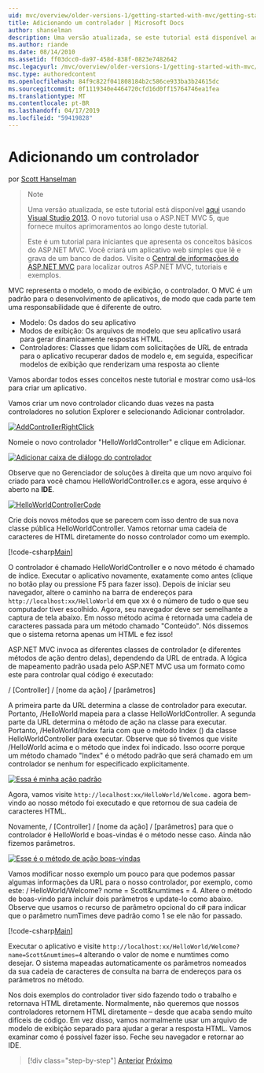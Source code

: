 ```yaml
---
uid: mvc/overview/older-versions-1/getting-started-with-mvc/getting-started-with-mvc-part2
title: Adicionando um controlador | Microsoft Docs
author: shanselman
description: Uma versão atualizada, se este tutorial está disponível aqui usando o Visual Studio 2013. O novo tutorial usa o ASP.NET MVC 5, que fornece muitos aprimoramentos em t...
ms.author: riande
ms.date: 08/14/2010
ms.assetid: ff03dcc0-da97-458d-838f-0823e7482642
msc.legacyurl: /mvc/overview/older-versions-1/getting-started-with-mvc/getting-started-with-mvc-part2
msc.type: authoredcontent
ms.openlocfilehash: 84f9c822f041808184b2c586ce933ba3b24615dc
ms.sourcegitcommit: 0f1119340e4464720cfd16d0ff15764746ea1fea
ms.translationtype: MT
ms.contentlocale: pt-BR
ms.lasthandoff: 04/17/2019
ms.locfileid: "59419828"
---
```

# <a name="adding-a-controller"></a>Adicionando um controlador

por [Scott Hanselman](https://github.com/shanselman)

> > [!NOTE]
> > Uma versão atualizada, se este tutorial está disponível [aqui](../../getting-started/introduction/getting-started.md) usando [Visual Studio 2013](https://my.visualstudio.com/Downloads?q=visual%20studio%202013). O novo tutorial usa o ASP.NET MVC 5, que fornece muitos aprimoramentos ao longo deste tutorial.
>
>
> Este é um tutorial para iniciantes que apresenta os conceitos básicos do ASP.NET MVC. Você criará um aplicativo web simples que lê e grava de um banco de dados. Visite o [Central de informações do ASP.NET MVC](../../../index.md) para localizar outros ASP.NET MVC, tutoriais e exemplos.


MVC representa o modelo, o modo de exibição, o controlador. O MVC é um padrão para o desenvolvimento de aplicativos, de modo que cada parte tem uma responsabilidade que é diferente de outro.

- Modelo: Os dados do seu aplicativo
- Modos de exibição: Os arquivos de modelo que seu aplicativo usará para gerar dinamicamente respostas HTML.
- Controladores: Classes que lidam com solicitações de URL de entrada para o aplicativo recuperar dados de modelo e, em seguida, especificar modelos de exibição que renderizam uma resposta ao cliente

Vamos abordar todos esses conceitos neste tutorial e mostrar como usá-los para criar um aplicativo.

Vamos criar um novo controlador clicando duas vezes na pasta controladores no solution Explorer e selecionando Adicionar controlador.

[![AddControllerRightClick](getting-started-with-mvc-part2/_static/image2.png)](getting-started-with-mvc-part2/_static/image1.png)

Nomeie o novo controlador "HelloWorldController" e clique em Adicionar.

[![Adicionar caixa de diálogo do controlador](getting-started-with-mvc-part2/_static/image4.png)](getting-started-with-mvc-part2/_static/image3.png)

Observe que no Gerenciador de soluções à direita que um novo arquivo foi criado para você chamou HelloWorldController.cs e agora, esse arquivo é aberto na **IDE**.

[![HelloWorldControllerCode](getting-started-with-mvc-part2/_static/image6.png)](getting-started-with-mvc-part2/_static/image5.png)

Crie dois novos métodos que se parecem com isso dentro de sua nova classe pública HelloWorldController. Vamos retornar uma cadeia de caracteres de HTML diretamente do nosso controlador como um exemplo.

[!code-csharp[Main](getting-started-with-mvc-part2/samples/sample1.cs)]

O controlador é chamado HelloWorldController e o novo método é chamado de índice. Executar o aplicativo novamente, exatamente como antes (clique no botão play ou pressione F5 para fazer isso). Depois de iniciar seu navegador, altere o caminho na barra de endereços para `http://localhost:xx/HelloWorld` em que xx é o número de tudo o que seu computador tiver escolhido. Agora, seu navegador deve ser semelhante a captura de tela abaixo. Em nosso método acima é retornada uma cadeia de caracteres passada para um método chamado "Conteúdo". Nós dissemos que o sistema retorna apenas um HTML e fez isso!

ASP.NET MVC invoca as diferentes classes de controlador (e diferentes métodos de ação dentro delas), dependendo da URL de entrada. A lógica de mapeamento padrão usada pelo ASP.NET MVC usa um formato como este para controlar qual código é executado:

/ [Controller] / [nome da ação] / [parâmetros]

A primeira parte da URL determina a classe de controlador para executar. Portanto, /HelloWorld mapeia para a classe HelloWorldController. A segunda parte da URL determina o método de ação na classe para executar. Portanto, /HelloWorld/Index faria com que o método Index () da classe HelloWorldController para executar. Observe que só tivemos que visite /HelloWorld acima e o método que index foi indicado. Isso ocorre porque um método chamado "Index" é o método padrão que será chamado em um controlador se nenhum for especificado explicitamente.

[![Essa é minha ação padrão](getting-started-with-mvc-part2/_static/image8.png)](getting-started-with-mvc-part2/_static/image7.png)

Agora, vamos visite `http://localhost:xx/HelloWorld/Welcome.` agora bem-vindo ao nosso método foi executado e que retornou de sua cadeia de caracteres HTML.

Novamente, / [Controller] / [nome da ação] / [parâmetros] para que o controlador é HelloWorld e boas-vindas é o método nesse caso. Ainda não fizemos parâmetros.

[![Esse é o método de ação boas-vindas](getting-started-with-mvc-part2/_static/image10.png)](getting-started-with-mvc-part2/_static/image9.png)

Vamos modificar nosso exemplo um pouco para que podemos passar algumas informações da URL para o nosso controlador, por exemplo, como este: / HelloWorld/Welcome? nome = Scott&amp;numtimes = 4. Altere o método de boas-vindo para incluir dois parâmetros e update-lo como abaixo. Observe que usamos o recurso de parâmetro opcional do c# para indicar que o parâmetro numTimes deve padrão como 1 se ele não for passado.

[!code-csharp[Main](getting-started-with-mvc-part2/samples/sample2.cs)]

Executar o aplicativo e visite `http://localhost:xx/HelloWorld/Welcome?name=Scott&numtimes=4` alterando o valor de nome e numtimes como desejar. O sistema mapeadas automaticamente os parâmetros nomeados da sua cadeia de caracteres de consulta na barra de endereços para os parâmetros no método.

Nos dois exemplos do controlador tiver sido fazendo todo o trabalho e retornava HTML diretamente. Normalmente, não queremos que nossos controladores retornem HTML diretamente – desde que acaba sendo muito difíceis de código. Em vez disso, vamos normalmente usar um arquivo de modelo de exibição separado para ajudar a gerar a resposta HTML. Vamos examinar como é possível fazer isso. Feche seu navegador e retornar ao IDE.

> [!div class="step-by-step"]
> [Anterior](getting-started-with-mvc-part1.md)
> [Próximo](getting-started-with-mvc-part3.md)
